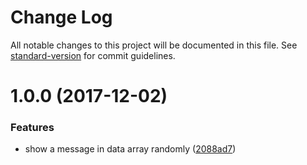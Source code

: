 # Change Log

All notable changes to this project will be documented in this file. See [standard-version](https://github.com/conventional-changelog/standard-version) for commit guidelines.

<a name="1.0.0"></a>
# 1.0.0 (2017-12-02)


### Features

* show a message in data array randomly ([2088ad7](https://github.com/EddieWen-Taiwan/flirt-cli/commit/2088ad7))
